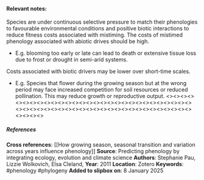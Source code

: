 #### **Relevant notes**:
Species are under continuous selective pressure to match their phenologies to favourable environmental conditions and positive biotic interactions to reduce fitness costs associated with mistiming. The costs of mistimed phenology associated with abiotic drives should be high. 
- E.g. blooming too early or late can lead to death or extensive tissue loss due to frost or drought in semi-arid systems.

Costs associated with biotic drivers may be lower over short-time scales. 
- E.g. Species that flower during the growing season but at the wrong period may face increased competition for soil resources or reduced pollination. This may reduce growth or reproductive output.
<><><><><><><><><><><><><><><><><><><><><><><><><><><><><>
<><><><><><><><><><><><><><><><><><><><><><><><><><><><><>
##### References
**Cross references**: 
[[How growing season, seasonal transition and variation across years influence phenology]]
**Source**: Predicting phenology by integrating ecology, evolution and climate science
**Authors**: Stephanie Pau, Lizzie Wolkovich, Elsa Cleland, 
**Year**: 2011
**Location**: Zotero
**Keywords**: #phenology #phylogeny
**Added to slipbox on**: 8 January 2025